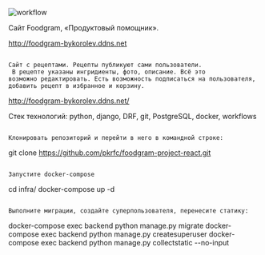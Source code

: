 ![workflow](https://github.com/pkrfc/foodgram-project-react/actions/workflows/main.yml/badge.svg)

Cайт Foodgram, «Продуктовый помощник». 

http://foodgram-bykorolev.ddns.net

```

Сайт с рецептами. Рецепты публикуют сами пользователи.
 В рецепте указаны ингридиенты, фото, описание. Всё это 
возможно редактировать. Есть возможность подписаться на пользователя,
добавить рецепт в избранное и корзину. 

```

http://foodgram-bykorolev.ddns.net/


Стек технологий: python, django, DRF, git, PostgreSQL, docker, workflows
```

Клонировать репозиторий и перейти в него в командной строке:

```
git clone https://github.com/pkrfc/foodgram-project-react.git

```

Запустите docker-compose
```
cd infra/
docker-compose up -d
```

Выполните миграции, создайте суперпользователя, перенесите статику:
```
docker-compose exec backend python manage.py migrate
docker-compose exec backend python manage.py createsuperuser
docker-compose exec backend python manage.py collectstatic --no-input
```